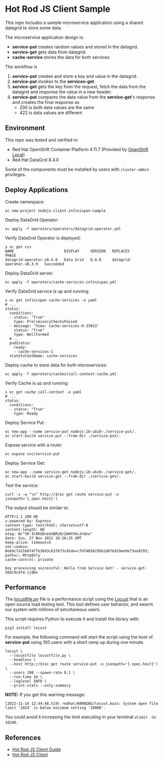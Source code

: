 # Hot Rod JS Client Sample

This repo includes a sample microservice application using a shared datagrid to store some data.

The microservice application design is:

* **service-put** creates random values and stored in the datagrid.
* **service-get** gets data from datagrid.
* **cache-service** stores the data for both services.

The workflow is

1. **service-put** creates and store a key and value in the datagrid.
2. **service-put** invokes to the **services-get**.
3. **service-get** gets the key from the request, fetch the data from the datagrid and response the value in a new header.
4. **service-put** compares the data value from the **service-get**'s response and creates the final response as
    * 200 is both data values are the same
    * 422 is data values are different

## Environment

This repo was tested and verified in:

* Red Hat OpenShift Container Platform 4.11.7 (Provided by [OpenShift Local](https://developers.redhat.com/products/openshift-local/overview))
* Red Hat DataGrid 8.4.0

Some of the components must be installed by users with `cluster-admin` privileges.

## Deploy Applications

Create namespace:

```shell
oc new-project nodejs-client-infinispan-sample
```

Deploy DataGrid Operator:

```shell
oc apply -f operators/operators/datagrid-operator.yml 
```

Verify DataGrid Operator is deployed:

```shell
❯ oc get csv
NAME                       DISPLAY     VERSION   REPLACES                   PHASE
datagrid-operator.v8.4.0   Data Grid   8.4.0     datagrid-operator.v8.3.9   Succeeded
```

Deploy DataGrid server:

```shell
oc apply -f operators/cache-services-infinispan.yml 
```

Verify DataGrid service is up and running:

```shell
❯ oc get infinispan cache-services -o yaml
# ...
status:
  conditions:
  - status: "True"
    type: PreliminaryChecksPassed
  - message: 'View: cache-services-0-33013'
    status: "True"
    type: WellFormed
  # ..
  podStatus:
    ready:
    - cache-services-1
  statefulSetName: cache-services
```

Deploy cache to store data for both microservices:

```shell
oc apply -f operators/caches/call-context-cache.yml 
```

Verify Cache is up and running:

```shell
❯ oc get cache call-context -o yaml
# ...
status:
  conditions:
  - status: "True"
    type: Ready
```

Deploy Service Put:

```shell
oc new-app --name service-put nodejs:16-ubi8~./service-put/.
oc start-build service-put --from-dir ./service-put/.
```

Expose service with a route:

```shell
oc expose svc/service-put
```

Deploy Service Get:

```shell
oc new-app --name service-get nodejs:16-ubi8~./service-get/.
oc start-build service-get --from-dir ./service-get/.
```

Test the service:

```shell
curl -i -w "\n" http://$(oc get route service-put -o jsonpath='{.spec.host}')
```

The output should be similar to:

```shell
HTTP/1.1 200 OK
x-powered-by: Express
content-type: text/html; charset=utf-8
content-length: 80
etag: W/"50-3C8KdDneehBRzN/ZmHYXkLdrQxo"
date: Sun, 27 Nov 2022 18:26:35 GMT
keep-alive: timeout=5
set-cookie: 0e69c7a31b8f4f7b3693c637673c45de=cfdf485625bb1d6f6d19ee9e73ee0193; path=/; HttpOnly
cache-control: private

Key processing successful: Hello from Service Get! - service-get-56dc9c974-zj9bn
```

## Performance

The [locustfile.py](locustfile.py) file is a performance script using the
[Locust](https://docs.locust.io/en/stable/writing-a-locustfile.html) that is an open source load testing tool.
This tool defines user behavior, and swarm our system with millions of simultaneous users.

This script requires Python to execute it and install the library with:

```shell
pip3 install locust
```

For example, the following command will start the script using the host of **service-put** using
100 users with a short ramp up during one minute. 

```shell
locust \
  --locustfile locustfile.py \
  --headless \
  --host http://$(oc get route service-put -o jsonpath='{.spec.host}') \
  --users 100 --spawn-rate 0.1 \
  --run-time 1m \
  --loglevel INFO \
  --print-stats --only-summary
```

**NOTE:** If you get this warning message:

`[2022-11-14 12:44:46,519] redhat/WARNING/locust.main: System open file limit '1024' is below minimum setting '10000'.`

You could avoid it increasing the limit executing in your terminal `ulimit -Sn 10240`.

## References

* [Hot Rod JS Client Guide](https://infinispan.org/docs/hotrod-clients/js/latest/js_client.html)
* [Hot Rod JS Client](https://github.com/infinispan/js-client)
